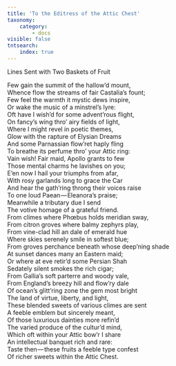 ```yaml
---
title: 'To the Editress of the Attic Chest'
taxonomy:
    category:
        - docs
visible: false
tntsearch:
    index: true
---
```


<span class="title">Lines Sent with Two Baskets of Fruit</span>

Few gain the summit of the hallow’d mount,  
Whence flow the streams of fair Castalia’s fount;  
Few feel the warmth it mystic dews inspire,  
Or wake the music of a minstrel’s lyre:  
Oft have I wish’d for some advent’rous flight,  
On fancy’s wing thro’ airy fields of light,  
Where I might revel in poetic themes,  
Glow with the rapture of Elysian Dreams  
And some Parnassian flow’ret haply fling  
To breathe its perfume thro’ your Attic ring:  
Vain wish! Fair maid, Apollo grants to few  
Those mental charms he lavishes on you;  
E’en now I hail your triumphs from afar,  
With rosy garlands long to grace the Car  
And hear the gath’ring throng their voices raise  
To one loud Paean — Eleanora’s praise;  
Meanwhile a tributary due I send  
The votive homage of a grateful friend.  
From climes where Phœbus holds meridian sway,  
From citron groves where balmy zephyrs play,  
From vine-clad hill an dale of emerald hue  
Where skies serenely smile in softest blue;  
From groves perchance beneath whose deep’ning shade  
At sunset dances many an Eastern maid;  
Or where at eve retir’d some Persian Shah  
Sedately silent smokes the rich cigar;  
From Gallia’s soft parterre and woody vale,  
From England’s breezy hill and flow’ry dale  
Of ocean’s glitt’ring zone the gem most bright  
The land of virtue, liberty, and light,  
These blended sweets of various climes are sent  
A feeble emblem but sincerely meant,  
Of those luxurious dainties more refin’d  
The varied produce of the cultur’d mind,  
Which oft within your Attic bow’r I share  
An intellectual banquet rich and rare:  
Taste then — these fruits a feeble type confest  
Of richer sweets within the Attic Chest.